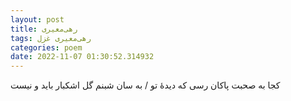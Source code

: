 ```yaml
---
layout: post
title: رهی‌معیری
tags: رهی‌معیری غزل
categories: poem
date: 2022-11-07 01:30:52.314932
---
```


کجا به صحبت پاکان رسی که دیدهٔ تو / به سان شبنم گل اشکبار باید و نیست
